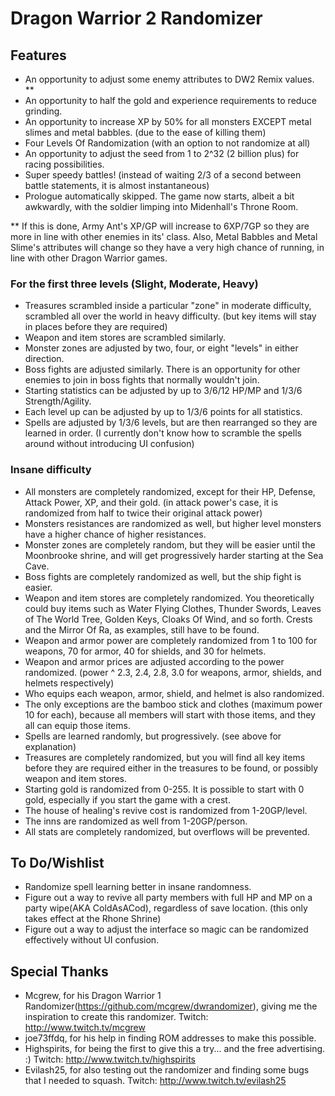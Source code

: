 # Dragon Warrior 2 Randomizer
## Features
- An opportunity to adjust some enemy attributes to DW2 Remix values. **
- An opportunity to half the gold and experience requirements to reduce grinding.
- An opportunity to increase XP by 50% for all monsters EXCEPT metal slimes and metal babbles.  (due to the ease of killing them)
- Four Levels Of Randomization (with an option to not randomize at all)
- An opportunity to adjust the seed from 1 to 2^32 (2 billion plus) for racing possibilities.
- Super speedy battles!  (instead of waiting 2/3 of a second between battle statements, it is almost instantaneous)
- Prologue automatically skipped.  The game now starts, albeit a bit awkwardly, with the soldier limping into Midenhall's Throne Room.

** If this is done, Army Ant's XP/GP will increase to 6XP/7GP so they are more in line with other enemies in its' class.  Also, Metal Babbles and Metal Slime's attributes will change so they have a very high chance of running, in line with other Dragon Warrior games.

### For the first three levels (Slight, Moderate, Heavy)
- Treasures scrambled inside a particular "zone" in moderate difficulty, scrambled all over the world in heavy difficulty.  (but key items will stay in places before they are required)
- Weapon and item stores are scrambled similarly.
- Monster zones are adjusted by two, four, or eight "levels" in either direction.
- Boss fights are adjusted similarly.  There is an opportunity for other enemies to join in boss fights that normally wouldn't join.
- Starting statistics can be adjusted by up to 3/6/12 HP/MP and 1/3/6 Strength/Agility.
- Each level up can be adjusted by up to 1/3/6 points for all statistics.
- Spells are adjusted by 1/3/6 levels, but are then rearranged so they are learned in order. (I currently don't know how to scramble the spells around without introducing UI confusion)

### Insane difficulty
- All monsters are completely randomized, except for their HP, Defense, Attack Power, XP, and their gold. (in attack power's case, it is randomized from half to twice their original attack power)
- Monsters resistances are randomized as well, but higher level monsters have a higher chance of higher resistances.
- Monster zones are completely random, but they will be easier until the Moonbrooke shrine, and will get progressively harder starting at the Sea Cave.
- Boss fights are completely randomized as well, but the ship fight is easier.
- Weapon and item stores are completely randomized.  You theoretically could buy items such as Water Flying Clothes, Thunder Swords, Leaves of The World Tree, Golden Keys, Cloaks Of Wind, and so forth.  Crests and the Mirror Of Ra, as examples, still have to be found.
- Weapon and armor power are completely randomized from 1 to 100 for weapons, 70 for armor, 40 for shields, and 30 for helmets.
- Weapon and armor prices are adjusted according to the power randomized.  (power ^ 2.3, 2.4, 2.8, 3.0 for weapons, armor, shields, and helmets respectively)
- Who equips each weapon, armor, shield, and helmet is also randomized.
- The only exceptions are the bamboo stick and clothes (maximum power 10 for each), because all members will start with those items, and they all can equip those items.
- Spells are learned randomly, but progressively.  (see above for explanation)
- Treasures are completely randomized, but you will find all key items before they are required either in the treasures to be found, or possibly weapon and item stores.
- Starting gold is randomized from 0-255.  It is possible to start with 0 gold, especially if you start the game with a crest.
- The house of healing's revive cost is randomized from 1-20GP/level.
- The inns are randomized as well from 1-20GP/person.
- All stats are completely randomized, but overflows will be prevented.

## To Do/Wishlist
- Randomize spell learning better in insane randomness.
- Figure out a way to revive all party members with full HP and MP on a party wipe(AKA ColdAsACod), regardless of save location. (this only takes effect at the Rhone Shrine)
- Figure out a way to adjust the interface so magic can be randomized effectively without UI confusion.

## Special Thanks
- Mcgrew, for his Dragon Warrior 1 Randomizer(https://github.com/mcgrew/dwrandomizer), giving me the inspiration to create this randomizer.  Twitch:  http://www.twitch.tv/mcgrew
- joe73ffdq, for his help in finding ROM addresses to make this possible.
- Highspirits, for being the first to give this a try... and the free advertising.  :)  Twitch:  http://www.twitch.tv/highspirits
- Evilash25, for also testing out the randomizer and finding some bugs that I needed to squash.  Twitch:  http://www.twitch.tv/evilash25
